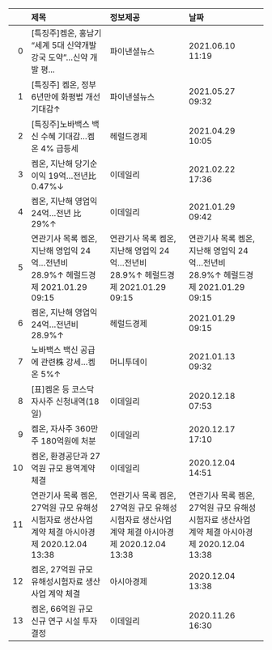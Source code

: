 |    | 제목                                                                                             | 정보제공                                                                                         | 날짜                                                                                             |
|---:|:-------------------------------------------------------------------------------------------------|:-------------------------------------------------------------------------------------------------|:-------------------------------------------------------------------------------------------------|
|  0 | [특징주]켐온, 홍남기 “세계 5대 신약개발 강국 도약”…신약 개발 평...                               | 파이낸셜뉴스                                                                                     | 2021.06.10 11:19                                                                                 |
|  1 | [특징주] 켐온, 정부 6년만에 화평법 개선 기대감↑                                                  | 파이낸셜뉴스                                                                                     | 2021.05.27 09:32                                                                                 |
|  2 | [특징주]노바백스 백신 수혜 기대감…켐온 4% 급등세                                                 | 헤럴드경제                                                                                       | 2021.04.29 10:05                                                                                 |
|  3 | 켐온, 지난해 당기순이익 19억…전년比 0.47%↓                                                       | 이데일리                                                                                         | 2021.02.22 17:36                                                                                 |
|  4 | 켐온, 지난해 영업익 24억…전년 比 29%↑                                                            | 이데일리                                                                                         | 2021.01.29 09:42                                                                                 |
|  5 | 연관기사 목록  켐온, 지난해 영업익 24억…전년비 28.9%↑  헤럴드경제  2021.01.29 09:15              | 연관기사 목록  켐온, 지난해 영업익 24억…전년비 28.9%↑  헤럴드경제  2021.01.29 09:15              | 연관기사 목록  켐온, 지난해 영업익 24억…전년비 28.9%↑  헤럴드경제  2021.01.29 09:15              |
|  6 | 켐온, 지난해 영업익 24억…전년비 28.9%↑                                                           | 헤럴드경제                                                                                       | 2021.01.29 09:15                                                                                 |
|  7 | 노바백스 백신 공급에 관련株 강세…켐온 5%↑                                                        | 머니투데이                                                                                       | 2021.01.13 09:32                                                                                 |
|  8 | [표]켐온 등 코스닥 자사주 신청내역(18일)                                                         | 이데일리                                                                                         | 2020.12.18 07:53                                                                                 |
|  9 | 켐온, 자사주 360만주 180억원에 처분                                                              | 이데일리                                                                                         | 2020.12.17 17:10                                                                                 |
| 10 | 켐온, 환경공단과 27억원 규모 용역계약 체결                                                       | 이데일리                                                                                         | 2020.12.04 14:51                                                                                 |
| 11 | 연관기사 목록  켐온, 27억원 규모 유해성시험자료 생산사업 계약 체결  아시아경제  2020.12.04 13:38 | 연관기사 목록  켐온, 27억원 규모 유해성시험자료 생산사업 계약 체결  아시아경제  2020.12.04 13:38 | 연관기사 목록  켐온, 27억원 규모 유해성시험자료 생산사업 계약 체결  아시아경제  2020.12.04 13:38 |
| 12 | 켐온, 27억원 규모 유해성시험자료 생산사업 계약 체결                                              | 아시아경제                                                                                       | 2020.12.04 13:38                                                                                 |
| 13 | 켐온, 66억원 규모 신규 연구 시설 투자 결정                                                       | 이데일리                                                                                         | 2020.11.26 16:30                                                                                 |